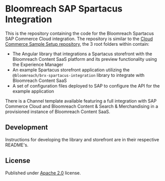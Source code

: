 # Bloomreach SAP Spartacus Integration

This is the repository containing the code for the Bloomreach Spartacus SAP Commerce Cloud integration. The repository
is similar to the [Cloud Commerce Sample Setup repository](https://github.com/SAP-samples/cloud-commerce-sample-setup),
the 3 root folders within contain:

- The Angular library that integrations a Spartacus storefront with the Bloomreach Content SaaS platform and its preview
  functionality using the Experience Manager
- An example Spartacus storefront application utilizing the `@bloomreach/brx-spartacus-integration` library to integrate
  with Bloomreach Content SaaS
- A set of configuration files deployed to SAP to configure the API for the example application

There is a Channel template available featuring a full integration with SAP Commerce Cloud and Bloomreach Content &
Search & Merchandising in a provisioned instance of Bloomreach Content SaaS. 

## Development

Instructions for developing the library and storefront are in their respective README's.

## License

Published under [Apache 2.0](http://www.apache.org/licenses/LICENSE-2.0) license.

